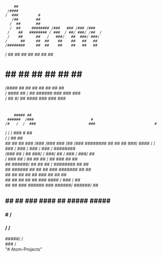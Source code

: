         ##                                       
     /####                                       
    /  ###         #                             
       /##        ##                             
      /  ##       ##                             
      /  ##     ######## /###   ### /### /###    
     /    ##   ######## / ###  / ##/ ###/ /##  / 
     /    ##      ##   /   ###/   ##  ###/ ###/  
    /      ##     ##  ##    ##    ##   ##   ##   
    /########     ##  ##    ##    ##   ##   ##   
   /        ##    ##  ##    ##    ##   ##   ##   
   #        ##    ##  ##    ##    ##   ##   ##   
  /####      ##   ##  ##    ##    ##   ##   ##   
 /   ####    ## / ##   ######     ###  ###  ###  
/     ##      #/   ##   ####       ###  ###  ### 
#                                                
 ##                                              
                                                 
                                                 
                                                                              
        ##### ##                                                              
     ######  /###                          #                                  
    /#   /  /  ###                        ###                           #     
   /    /  /    ###                        #                           ##     
       /  /      ##                                                    ##     
      ## ##      ## ###  /###     /###   ###      /##       /###     ######## 
      ## ##      ##  ###/ #### / / ###  / ###    / ###     / ###  / ########  
    /### ##      /    ##   ###/ /   ###/   ##   /   ###   /   ###/     ##     
   / ### ##     /     ##       ##    ##    /   ##    ### ##            ##     
      ## ######/      ##       ##    ##   /    ########  ##            ##     
      ## ######       ##       ##    ##  ###   #######   ##            ##     
      ## ##           ##       ##    ##   ###  ##        ##            ##     
      ## ##           ##       ##    ##    ### ####    / ###     /     ##     
      ## ##           ###       ######      ### ######/   ######/      ##     
 ##   ## ##            ###       ####        ##  #####     #####        ##    
###   #  /                                   ##                               
 ###    /                                    /                                
  #####/                                    /                                 
    ###                                    /                                  
"# Atom-Projects"
